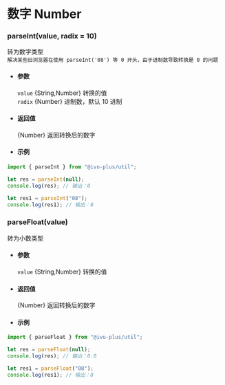 # 数字 Number

### parseInt(value, radix = 10)

转为数字类型  
`解决某些旧浏览器在使用 parseInt('08') 等 0 开头，由于进制数导致转换是 0 的问题`

- #### 参数

  `value` {String,Number} 转换的值  
  `radix` {Number} 进制数，默认 10 进制

- #### 返回值

  {Number} 返回转换后的数字

- #### 示例

```javascript
import { parseInt } from "@ivu-plus/util";

let res = parseInt(null);
console.log(res); // 输出：0

let res1 = parseInt("08");
console.log(res1); // 输出：8

```

### parseFloat(value)

转为小数类型

- #### 参数

  `value` {String,Number} 转换的值

- #### 返回值

  {Number} 返回转换后的数字

- #### 示例

```javascript
import { parseFloat } from "@ivu-plus/util";

let res = parseFloat(null);
console.log(res); // 输出：0.0

let res1 = parseFloat("08");
console.log(res1); // 输出：8

```
